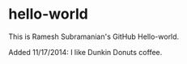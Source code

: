 hello-world
===========

This is Ramesh Subramanian's GitHub Hello-world.

Added 11/17/2014: I like Dunkin Donuts coffee.
